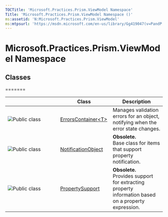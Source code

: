 ```yaml
---
TOCTitle: 'Microsoft.Practices.Prism.ViewModel Namespace'
Title: 'Microsoft.Practices.Prism.ViewModel Namespace ()'
ms:assetid: 'N:Microsoft.Practices.Prism.ViewModel'
ms:mtpsurl: 'https://msdn.microsoft.com/en-us/library/Gg419047(v=PandP.50)'
---
```


# Microsoft.Practices.Prism.ViewModel Namespace

## Classes
=======

<span id="classToggle"></span>
<table>
<colgroup>
<col width="33%" />
<col width="33%" />
<col width="33%" />
</colgroup>
<thead>
<tr class="header">
<th> </th>
<th>Class</th>
<th>Description</th>
</tr>
</thead>
<tbody>
<tr class="odd">
<td><img src="https://msdn.microsoft.com/en-us/Gg419047.pubclass(en-us,PandP.50).gif" title="Public class" /></td>
<td><a href="https://msdn.microsoft.com/en-us/library/gg431577(v=pandp.50)">ErrorsContainer&lt;T&gt;</a></td>
<td><div class="summary">
Manages validation errors for an object, notifying when the error state changes.
</div></td>
</tr>
<tr class="even">
<td><img src="https://msdn.microsoft.com/en-us/Gg419047.pubclass(en-us,PandP.50).gif" title="Public class" /></td>
<td><a href="https://msdn.microsoft.com/en-us/library/microsoft.practices.prism.viewmodel.notificationobject(v=pandp.50)">NotificationObject</a></td>
<td><strong>Obsolete.</strong>
<div class="summary">
Base class for items that support property notification.
</div></td>
</tr>
<tr class="odd">
<td><img src="https://msdn.microsoft.com/en-us/Gg419047.pubclass(en-us,PandP.50).gif" title="Public class" /></td>
<td><a href="https://msdn.microsoft.com/en-us/library/microsoft.practices.prism.viewmodel.propertysupport(v=pandp.50)">PropertySupport</a></td>
<td><strong>Obsolete.</strong>
<div class="summary">
Provides support for extracting property information based on a property expression.
</div></td>
</tr>
</tbody>
</table>

